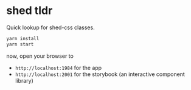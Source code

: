 # shed tldr

Quick lookup for shed-css classes.

```sh
yarn install
yarn start
```

now, open your browser to

- `http://localhost:1984` for the app
- `http://localhost:2001` for the storybook (an interactive component library)

